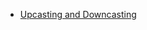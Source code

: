 - [Upcasting and Downcasting](https://github.com/balasai45/winter-of-contributing/blob/8a6f5a10d9ad7d68e13cbabe45d83fe4d4fdca76/C_CPP/Fundamentals/Programming%20components,%20Structure%20&%20Keyword/Upcasting%20and%20Downcasting.md)
